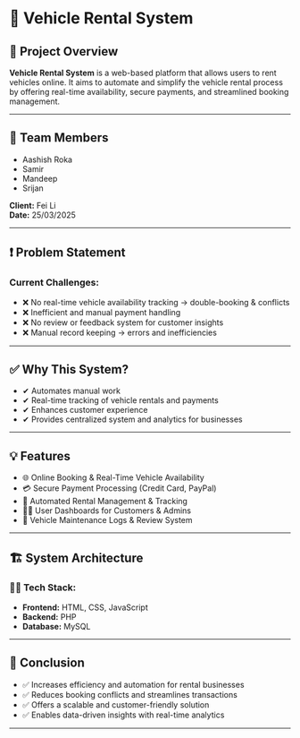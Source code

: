 # 🚗 Vehicle Rental System

## 📌 Project Overview

**Vehicle Rental System** is a web-based platform that allows users to rent vehicles online. It aims to automate and simplify the vehicle rental process by offering real-time availability, secure payments, and streamlined booking management.

---

## 👥 Team Members

- Aashish Roka  
- Samir  
- Mandeep  
- Srijan

**Client:** Fei Li  
**Date:** 25/03/2025

---

## ❗ Problem Statement

### Current Challenges:
- ❌ No real-time vehicle availability tracking → double-booking & conflicts
- ❌ Inefficient and manual payment handling
- ❌ No review or feedback system for customer insights
- ❌ Manual record keeping → errors and inefficiencies

---

## ✅ Why This System?

- ✔ Automates manual work
- ✔ Real-time tracking of vehicle rentals and payments
- ✔ Enhances customer experience
- ✔ Provides centralized system and analytics for businesses

---

## 💡 Features

- 🌐 Online Booking & Real-Time Vehicle Availability
- 💳 Secure Payment Processing (Credit Card, PayPal)
- 🔄 Automated Rental Management & Tracking
- 🧑‍💼 User Dashboards for Customers & Admins
- 🔧 Vehicle Maintenance Logs & Review System

---

## 🏗 System Architecture

### 👨‍💻 Tech Stack:
- **Frontend:** HTML, CSS, JavaScript  
- **Backend:** PHP  
- **Database:** MySQL

---

## 🎯 Conclusion

- ✅ Increases efficiency and automation for rental businesses
- ✅ Reduces booking conflicts and streamlines transactions
- ✅ Offers a scalable and customer-friendly solution
- ✅ Enables data-driven insights with real-time analytics

---